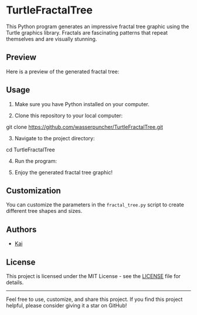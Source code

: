 # TurtleFractalTree



This Python program generates an impressive fractal tree graphic using the Turtle graphics library. Fractals are fascinating patterns that repeat themselves and are visually stunning.

## Preview

Here is a preview of the generated fractal tree:


## Usage

1. Make sure you have Python installed on your computer.

2. Clone this repository to your local computer:

git clone https://github.com/wasserpuncher/TurtleFractalTree.git


3. Navigate to the project directory:


cd TurtleFractalTree


4. Run the program:



5. Enjoy the generated fractal tree graphic!

## Customization

You can customize the parameters in the `fractal_tree.py` script to create different tree shapes and sizes.

## Authors

- [Kai](https://github.com/wasserpuncher)

## License

This project is licensed under the MIT License - see the [LICENSE](LICENSE) file for details.

---

Feel free to use, customize, and share this project. If you find this project helpful, please consider giving it a star on GitHub!
